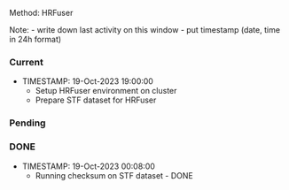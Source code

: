Method: HRFuser

Note:
    - write down last activity on this window
    - put timestamp (date, time in 24h format)

### Current

- TIMESTAMP: 19-Oct-2023 19:00:00
    - Setup HRFuser environment on cluster
    - Prepare STF dataset for HRFuser


### Pending




### DONE

- TIMESTAMP: 19-Oct-2023 00:08:00
    - Running checksum on STF dataset - DONE